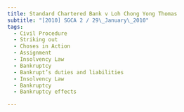```yaml
---
title: Standard Chartered Bank v Loh Chong Yong Thomas 
subtitle: "[2010] SGCA 2 / 29\_January\_2010"
tags:
  - Civil Procedure
  - Striking out
  - Choses in Action
  - Assignment
  - Insolvency Law
  - Bankruptcy
  - Bankrupt’s duties and liabilities
  - Insolvency Law
  - Bankruptcy
  - Bankruptcy effects

---
```


